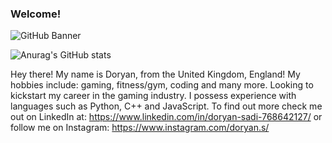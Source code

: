 ### Welcome!

![GitHub Banner](https://user-images.githubusercontent.com/39602652/113458955-fd4a7b00-940b-11eb-830b-4f7f2fc12cb4.png)

![Anurag's GitHub stats](https://github-readme-stats.vercel.app/api?username=DoryanSadi&hide=contribs,prs)


Hey there! My name is Doryan, from the United Kingdom, England! My hobbies include: gaming, fitness/gym, coding and many more. Looking to kickstart my career in the gaming industry. I possess experience with languages such as Python, C++ and JavaScript. To find out more check me out on LinkedIn at: https://www.linkedin.com/in/doryan-sadi-768642127/ or follow me on Instagram: https://www.instagram.com/doryan.s/

